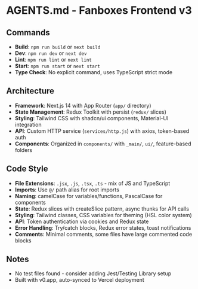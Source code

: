 # AGENTS.md - Fanboxes Frontend v3

## Commands
- **Build**: `npm run build` or `next build`
- **Dev**: `npm run dev` or `next dev`
- **Lint**: `npm run lint` or `next lint`
- **Start**: `npm run start` or `next start`
- **Type Check**: No explicit command, uses TypeScript strict mode

## Architecture
- **Framework**: Next.js 14 with App Router (`app/` directory)
- **State Management**: Redux Toolkit with persist (`redux/` slices)
- **Styling**: Tailwind CSS with shadcn/ui components, Material-UI integration
- **API**: Custom HTTP service (`services/http.js`) with axios, token-based auth
- **Components**: Organized in `components/` with `_main/`, `ui/`, feature-based folders

## Code Style
- **File Extensions**: `.jsx`, `.js`, `.tsx`, `.ts` - mix of JS and TypeScript
- **Imports**: Use `@/` path alias for root imports
- **Naming**: camelCase for variables/functions, PascalCase for components
- **State**: Redux slices with createSlice pattern, async thunks for API calls  
- **Styling**: Tailwind classes, CSS variables for theming (HSL color system)
- **API**: Token authentication via cookies and Redux state
- **Error Handling**: Try/catch blocks, Redux error states, toast notifications
- **Comments**: Minimal comments, some files have large commented code blocks

## Notes
- No test files found - consider adding Jest/Testing Library setup
- Built with v0.app, auto-synced to Vercel deployment
